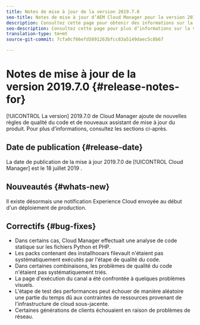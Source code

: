 ```yaml
---
title: Notes de mise à jour de la version 2019.7.0
seo-title: Notes de mise à jour d’AEM Cloud Manager pour la version 2019.7.0
description: Consultez cette page pour obtenir des informations sur la version 2019.7.0 de Cloud Manager.
seo-description: Consultez cette page pour plus d’informations sur la version 2019.7.0 d’AEM Cloud Manager.
translation-type: tm+mt
source-git-commit: 7cfa0cf66efd5891263bfcc83a5149daec5c8b67

---
```


# Notes de mise à jour de la version 2019.7.0 {#release-notes-for}

[!UICONTROL La version] 2019.7.0 de Cloud Manager ajoute de nouvelles règles de qualité du code et de nouveaux assistant de mise à jour du produit. Pour plus d’informations, consultez les sections ci-après.

## Date de publication {#release-date}

La date de publication de la mise à jour 2019.7.0 de [!UICONTROL Cloud Manager] est le 18 juillet 2019 .

## Nouveautés {#whats-new}

Il existe désormais une notification Experience Cloud envoyée au début d'un déploiement de production.

## Correctifs {#bug-fixes}

* Dans certains cas, Cloud Manager effectuait une analyse de code statique sur les fichiers Python et PHP.
* Les packs contenant des installhooars filevault n'étaient pas systématiquement exécutés par l'étape de qualité du code.
* Dans certaines combinaisons, les problèmes de qualité du code n'étaient pas systématiquement triés.
* La page d'exécution du canal a été confrontée à quelques problèmes visuels.
* L'étape de test des performances peut échouer de manière aléatoire une partie du temps dû aux contraintes de ressources provenant de l'infrastructure de cloud sous-jacente.
* Certaines générations de clients échouaient en raison de problèmes de réseau.